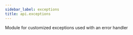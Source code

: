 ```yaml
---
sidebar_label: exceptions
title: api.exceptions
---
```


Module for customized exceptions used with an error handler

